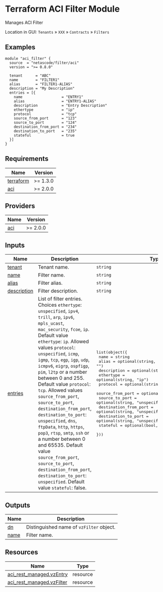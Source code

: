<!-- BEGIN_TF_DOCS -->
# Terraform ACI Filter Module

Manages ACI Filter

Location in GUI:
`Tenants` » `XXX` » `Contracts` » `Filters`

## Examples

```hcl
module "aci_filter" {
  source  = "netascode/filter/aci"
  version = ">= 0.8.0"

  tenant      = "ABC"
  name        = "FILTER1"
  alias       = "FILTER1-ALIAS"
  description = "My Description"
  entries = [{
    name                  = "ENTRY1"
    alias                 = "ENTRY1-ALIAS"
    description           = "Entry Description"
    ethertype             = "ip"
    protocol              = "tcp"
    source_from_port      = "123"
    source_to_port        = "124"
    destination_from_port = "234"
    destination_to_port   = "235"
    stateful              = true
  }]
}
```

## Requirements

| Name | Version |
|------|---------|
| <a name="requirement_terraform"></a> [terraform](#requirement\_terraform) | >= 1.3.0 |
| <a name="requirement_aci"></a> [aci](#requirement\_aci) | >= 2.0.0 |

## Providers

| Name | Version |
|------|---------|
| <a name="provider_aci"></a> [aci](#provider\_aci) | >= 2.0.0 |

## Inputs

| Name | Description | Type | Default | Required |
|------|-------------|------|---------|:--------:|
| <a name="input_tenant"></a> [tenant](#input\_tenant) | Tenant name. | `string` | n/a | yes |
| <a name="input_name"></a> [name](#input\_name) | Filter name. | `string` | n/a | yes |
| <a name="input_alias"></a> [alias](#input\_alias) | Filter alias. | `string` | `""` | no |
| <a name="input_description"></a> [description](#input\_description) | Filter description. | `string` | `""` | no |
| <a name="input_entries"></a> [entries](#input\_entries) | List of filter entries. Choices `ethertype`: `unspecified`, `ipv4`, `trill`, `arp`, `ipv6`, `mpls_ucast`, `mac_security`, `fcoe`, `ip`. Default value `ethertype`: `ip`. Allowed values `protocol`: `unspecified`, `icmp`, `igmp`, `tcp`, `egp`, `igp`, `udp`, `icmpv6`, `eigrp`, `ospfigp`, `pim`, `l2tp` or a number between 0 and 255. Default value `protocol`: `tcp`. Allowed values `source_from_port`, `source_to_port`, `destination_from_port`, `destination_to_port`: `unspecified`, `dns`, `ftpData`, `http`, `https`, `pop3`, `rtsp`, `smtp`, `ssh` or a number between 0 and 65535. Default value `source_from_port`, `source_to_port`, `destination_from_port`, `destination_to_port`: `unspecified`. Default value `stateful`: false. | <pre>list(object({<br>    name                  = string<br>    alias                 = optional(string, "")<br>    description           = optional(string, "")<br>    ethertype             = optional(string, "ip")<br>    protocol              = optional(string, "tcp")<br>    source_from_port      = optional(string, "unspecified")<br>    source_to_port        = optional(string, "unspecified")<br>    destination_from_port = optional(string, "unspecified")<br>    destination_to_port   = optional(string, "unspecified")<br>    stateful              = optional(bool, false)<br>  }))</pre> | `[]` | no |

## Outputs

| Name | Description |
|------|-------------|
| <a name="output_dn"></a> [dn](#output\_dn) | Distinguished name of `vzFilter` object. |
| <a name="output_name"></a> [name](#output\_name) | Filter name. |

## Resources

| Name | Type |
|------|------|
| [aci_rest_managed.vzEntry](https://registry.terraform.io/providers/CiscoDevNet/aci/latest/docs/resources/rest_managed) | resource |
| [aci_rest_managed.vzFilter](https://registry.terraform.io/providers/CiscoDevNet/aci/latest/docs/resources/rest_managed) | resource |
<!-- END_TF_DOCS -->